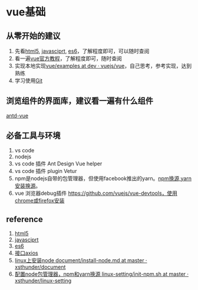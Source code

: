 # vue基础

## 从零开始的建议

1. 先看[html5](http://www.runoob.com/html/html5-intro.html), [javasciprt](https://www.runoob.com/js/js-tutorial.html), [es6](http://es6.ruanyifeng.com/)，了解程度即可，可以随时查阅
2. 看一遍[vue官方教程](https://cn.vuejs.org/v2/guide/)，了解程度即可，随时查阅
3. 实现本地实现[vue/examples at dev · vuejs/vue](https://github.com/vuejs/vue/tree/dev/examples)，自己思考，参考实现，达到熟练
4. 学习使用[Git](http://www.ruanyifeng.com/blog/2018/10/git-internals.html)

## 浏览组件的界面库，建议看一遍有什么组件
[antd-vue](https://vue.ant.design/components/popconfirm-cn/)

## 必备工具与环境
1. vs code
2. nodejs
3. vs code 插件 Ant Design Vue helper
4. vs code 插件 plugin Vetur
5. npm是nodejs自带的包管理器，但使用facebook推出的yarn。[npm换源,yarn安装换源](https://github.com/xsthunder/linux-setting/blob/master/bash-script/init-npm.sh)。
5. vue 浏览器debug插件 https://github.com/vuejs/vue-devtools，使用chrome或firefox安装

## reference
1. [html5](http://www.runoob.com/html/html5-intro.html)
2. [javasciprt](https://www.runoob.com/js/js-tutorial.html)
2. [es6](http://es6.ruanyifeng.com/)
4. [接口axios](https://www.npmjs.com/package/axios)
1. [linux上安装node document/install-node.md at master · xsthunder/document](https://github.com/xsthunder/document/blob/master/js/install-node.md)
1. [配置node包管理器，npm和yarn换源 linux-setting/init-npm.sh at master · xsthunder/linux-setting](https://github.com/xsthunder/linux-setting/blob/master/bash-script/init-npm.sh)
